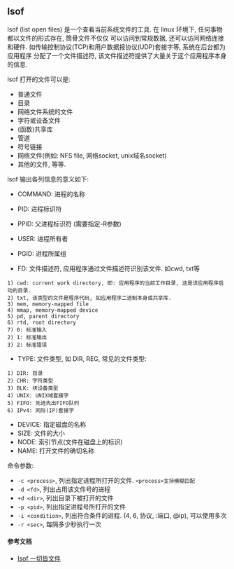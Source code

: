 ## lsof 

lsof (list open files) 是一个查看当前系统文件的工具. 在 linux 环境下, 任何事物都以文件的形式存在, 筒骨文件不仅仅
可以访问到常规数据, 还可以访问网络连接和硬件. 如传输控制协议(TCP)和用户数据报协议(UDP)套接字等, 系统在后台都为应用程序
分配了一个文件描述符, 该文件描述符提供了大量关于这个应用程序本身的信息.

lsof 打开的文件可以是:

- 普通文件
- 目录
- 网络文件系统的文件
- 字符或设备文件
- (函数)共享库
- 管道
- 符号链接
- 网络文件(例如: NFS file, 网络socket, unix域名socket)
- 其他的文件, 等等.

lsof 输出各列信息的意义如下:

- COMMAND: 进程的名称
- PID: 进程标识符
- PPID: 父进程标识符 (需要指定-R参数)
- USER: 进程所有者
- PGID: 进程所属组

- FD: 文件描述符, 应用程序通过文件描述符识别该文件. 如cwd, txt等

```
1) cwd: current work directory, 即: 应用程序的当前工作目录, 这是该应用程序启动的目录.
2) txt, 该类型的文件是程序代码, 如应用程序二进制本身或共享库.
3) mem, memory-mapped file
4) mmap, memory-mapped device
5) pd, parent directory
6) rtd, root directory
7) 0: 标准输入
2) 1: 标准输出
3) 2: 标准错误
```

- TYPE: 文件类型, 如 DIR, REG, 常见的文件类型:

```
1) DIR: 目录
2) CHR: 字符类型
3) BLK: 块设备类型
4) UNIX: UNIX域套接字
5) FIFO: 先进先出FIFO队列
6) IPv4: 网际(IP)套接字
```

- DEVICE: 指定磁盘的名称
- SIZE: 文件的大小
- NODE: 索引节点(文件在磁盘上的标识)
- NAME: 打开文件的确切名称

命令参数:

- `-c <process>`, 列出指定进程所打开的文件. `<process>支持模糊匹配`
- `-d <fd>`, 列出占用该文件号的进程
- `+d <dir>`, 列出目录下被打开的文件
- `-p <pid>`, 列出指定进程号所打开的文件
- `-i <condition>`, 列出符合条件的进程. (4, 6, 协议, :端口, @ip), 可以使用多次
- `-r <sec>`, 每隔多少秒执行一次


#### 参考文档

- [lsof 一切皆文件](http://linuxtools-rst.readthedocs.io/zh_CN/latest/tool/lsof.html)
